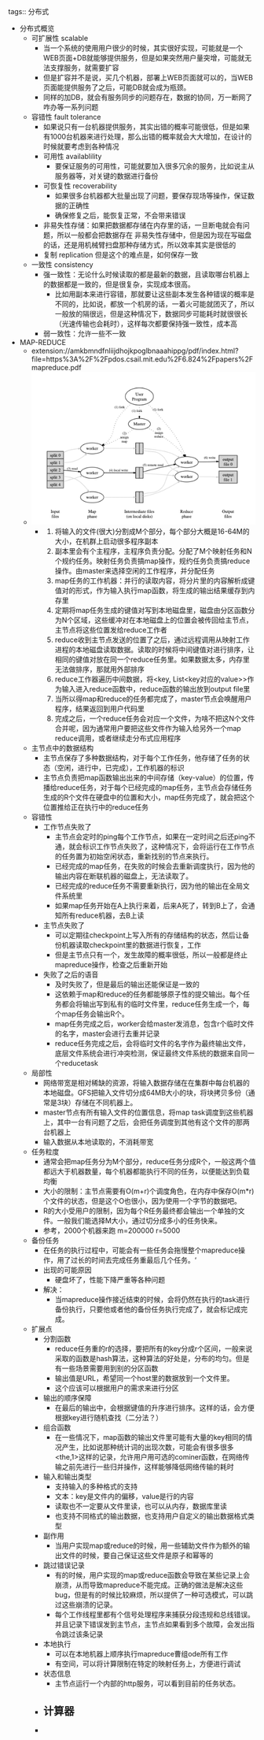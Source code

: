 tags:: 分布式

- 分布式概览
	- 可扩展性 scalable
		- 当一个系统的使用用户很少的时候，其实很好实现，可能就是一个WEB页面+DB就能够提供服务，但是如果突然用户量突增，可能就无法支撑服务，就需要扩容
		- 但是扩容并不是说，买几个机器，部署上WEB页面就可以的，当WEB页面能提供服务了之后，可能DB就会成为瓶颈。
		- 同样的加DB，就会有服务同步的问题存在，数据的协同，万一断网了咋办等一系列问题
	- 容错性 fault tolerance
		- 如果说只有一台机器提供服务，其实出错的概率可能很低，但是如果有1000台机器来进行处理，那么出错的概率就会大大增加，在设计的时候就要考虑到各种情况
		- 可用性 availablility
			- 要保证服务的可用性，可能就要加入很多冗余的服务，比如说主从服务器等，对关键的数据进行备份
		- 可恢复性 recoverability
			- 如果很多台机器都大批量出现了问题，要保存现场等操作，保证数据的正确性
			- 确保修复之后，能恢复正常，不会带来错误
		- 非易失性存储：如果把数据都存储在内存里的话，一旦断电就会有问题，所以一般都会把数据存在 非易失性存储中，但是因为现在写磁盘的话，还是用机械臂扫盘那种存储方式，所以效率其实是很低的
		- 复制 replication 但是这个的难点是，如何保存一致
	- 一致性 consistency
		- 强一致性：无论什么时候读取的都是最新的数据，且读取哪台机器上的数据都是一致的，但是很复杂，实现成本很高。
			- 比如用副本来进行容错，那就要让这些副本发生各种错误的概率是不同的，比如说，都放一个机房的话，一着火可能就团灭了，所以一般放的隔很远，但是这种情况下，数据同步可能耗时就很很长（光速传输也会耗时），这样每次都要保持强一致性，成本高
		- 弱一致性：允许一些不一致
- MAP-REDUCE
	- extension://amkbmndfnliijdhojkpoglbnaaahippg/pdf/index.html?file=https%3A%2F%2Fpdos.csail.mit.edu%2F6.824%2Fpapers%2Fmapreduce.pdf
	- ![image.png](../assets/image_1686452046055_0.png)
		- 1. 将输入的文件(很大)分割成M个部分，每个部分大概是16-64M的大小，在机群上启动很多程序副本
		  2. 副本里会有个主程序，主程序负责分配。分配了M个映射任务和N个规约任务。映射任务负责搞map操作，规约任务负责搞reduce操作。由master来选择空闲的工作程序，并分配任务
		  3. map任务的工作机器：并行的读取内容，将分片里的内容解析成键值对的形式，作为输入执行map函数，将生成的输出结果缓存到内存里
		  4. 定期将map任务生成的键值对写到本地磁盘里，磁盘由分区函数分为N个区域，这些缓冲对在本地磁盘上的位置会被传回给主节点，主节点将这些位置发给reduce工作者
		  5. reduce收到主节点发送的位置了之后，通过远程调用从映射工作进程的本地磁盘读取数据。读取的时候将中间键值对进行排序，让相同的键值对放在同一个reduce任务里。如果数据太多，内存里无法做排序，那就用外部排序
		  6. reduce工作器遍历中间数据，将<key, List<key对应的value>>作为输入进入reduce函数中，reduce函数的输出放到output file里
		  7. 当所以得map和reduce的任务都完成了，master节点会唤醒用户程序，结果返回到用户代码里
		  8. 完成之后，一个reduce任务会对应一个文件，为啥不把这N个文件合并呢，因为通常用户要把这些文件作为输入给另外一个map reduce调用，或者继续走分布式应用程序
	- 主节点中的数据结构
		- 主节点保存了多种数据结构，对于每个工作任务，他存储了任务的状态（空闲，进行中，已完成），工作机器的标识
		- 主节点负责把map函数输出出来的中间存储（key-value）的位置，传播给reduce任务，对于每个已经完成的map任务，主节点会存储任务生成的R个文件在硬盘中的位置和大小，map任务完成了，就会把这个位置推给正在执行中的reduce任务
	- 容错性
		- 工作节点失败了
			- 主节点会定时的ping每个工作节点，如果在一定时间之后还ping不通，就会标识工作节点失败了，这种情况下，会将运行在工作节点的任务置为初始空闲状态，重新找别的节点来执行。
			- 已经完成的map任务，在失败的时候会去重新调度执行，因为他的输出内容在断联机器的磁盘上，无法读取了。
			- 已经完成的reduce任务不需要重新执行，因为他的输出在全局文件系统里
			- 如果map任务开始在A上执行来着，后来A死了，转到B上了，会通知所有reduce机器，去B上读
		- 主节点失败了
			- 可以定期往checkpoint上写入所有的存储结构的状态，然后让备份机器读取checkpoint里的数据进行恢复，工作
			- 但是主节点只有一个，发生故障的概率很低，所以一般都是终止mapreduce操作，检查之后重新开始
		- 失败了之后的语音
			- 及时失败了，但是最后的输出还能保证是一致的
			- 这依赖于map和reduce的任务都能够原子性的提交输出。每个任务都会将输出写到私有的临时文件里，reduce任务生成一个，每个map任务会输出R个。
			- map任务完成之后，worker会给master发消息，包含r个临时文件的名字，master会进行去重并记录
			- reduce任务完成之后，会将临时文件的名字作为最终输出文件，底层文件系统会进行冲突检测，保证最终文件系统的数据来自同一个reducetask
	- 局部性
		- 网络带宽是相对稀缺的资源，将输入数据存储在在集群中每台机器的本地磁盘。GFS把输入文件切分成64MB大小的块，将块拷贝多份（通常是3块）存储在不同机器上。
		- master节点有所有输入文件的位置信息，将map task调度到这些机器上，其中一台有问题了之后，会把任务调度到其他有这个文件的那两台机器上
		- 输入数据从本地读取的，不消耗带宽
	- 任务粒度
		- 通常会把map任务分为M个部分，reduce任务分成R个，一般这两个值都远大于机器数量，每个机器都能执行不同的任务，以便能达到负载均衡
		- 大小的限制：主节点需要有O(m+r)个调度角色，在内存中保存O(m*r)个文件的状态，但是这个O也很小，因为使用一个字节的数据吧。
		- R的大小受用户的限制，因为每个R任务最终都会输出一个单独的文件。一般我们能选择M大小，通过切分成多小的任务快来。
		- 参考，2000个机器来跑 m=200000 r=5000
	- 备份任务
		- 在任务的执行过程中，可能会有一些任务会拖慢整个mapreduce操作，用了过长的时间去完成任务重最后几个任务。‘
		- 出现的可能原因
			- 硬盘坏了，性能下降严重等各种问题
		- 解决：
			- 当mapreduce操作接近结束的时候，会将仍然在执行的task进行备份执行，只要他或者他的备份任务执行完成了，就会标记成完成。
	- 扩展点
		- 分割函数
			- reduce任务重的r的选择，要把所有的key分成r个区间，一般来说采取的函数是hash算法，这种算法的好处是，分布的均匀。但是有一些场景需要用到别的分区函数
			- 输出值是URL，希望同一个host里的数据放到一个文件里。
			- 这个应该可以根据用户的需求来进行分区
		- 输出的顺序保障
			- 在最后的输出中，会根据键值的升序进行排序。这样的话，会方便根据key进行随机查找（二分法？）
		- 组合函数
			- 在一些情况下，map函数的输出文件里可能有大量的key相同的情况产生，比如说那种统计词的出现次数，可能会有很多很多<the,1>这样的记录，允许用户用可选的cominer函数，在网络传输之前先进行一些归并操作，这样能够降低网络传输的耗时
		- 输入和输出类型
			- 支持输入的多种格式的支持
			- 文本：key是文件内的偏移，value是行的内容
			- 读取也不一定要从文件里读，也可以从内存，数据库里读
			- 也支持不同格式的输出数据，也支持用户自定义的输出数据格式类型
		- 副作用
			- 当用户实现map或reduce的时候，用一些辅助文件作为额外的输出文件的时候，要自己保证这些文件是原子和幂等的
		- 跳过错误记录
			- 有的时候，用户实现的map或reduce函数会导致在某些记录上会崩溃，从而导致mapreduce不能完成。正确的做法是解决这些bug，但是有的时候比较麻烦，所以提供了一种可选模式，可以跳过这些崩溃的记录。
			- 每个工作线程里都有个信号处理程序来捕获分段违规和总线错误。并且记录下错误发到主节点，主节点如果看到多个故障，会发出指令跳过该条记录
		- 本地执行
			- 可以在本地机器上顺序执行mapreduce曹组ode所有工作
			- 有空间，可以将计算限制在特定的映射任务上，方便进行调试
		- 状态信息
			- 主节点运行一个内部的http服务，可以看到目前的任务状态。
		- 计算器
			-
		-